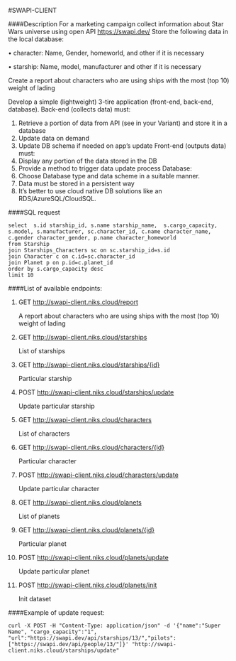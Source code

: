 #SWAPI-CLIENT

####Description
For a marketing campaign collect information about Star Wars universe using open API https://swapi.dev/
Store the following data in the local database:

•	character: Name, Gender, homeworld, and other if it is necessary

•	starship: Name, model, manufacturer and other if it is necessary

Create a report about characters who are using ships with the most (top 10) weight of lading

Develop a simple (lightweight) 3-tire application (front-end, back-end, database).
Back-end (collects data) must:
1. Retrieve a portion of data from API (see in your Variant) and store it in a database
2. Update data on demand
3. Update DB schema if needed on app’s update
   Front-end (outputs data) must:
1. Display any portion of the data stored in the DB
2. Provide a method to trigger data update process
   Database:
1. Choose Database type and data scheme in a suitable manner.
2. Data must be stored in a persistent way
3. It’s better to use cloud native DB solutions like an RDS/AzureSQL/CloudSQL.

####SQL request
```
select  s.id starship_id, s.name starship_name,  s.cargo_capacity, s.model, s.manufacturer, sc.character_id, c.name character_name, c.gender character_gender, p.name character_homeworld
from Starship
join Starships_Characters sc on sc.starship_id=s.id
join Character c on c.id=sc.character_id
join Planet p on p.id=c.planet_id
order by s.cargo_capacity desc
limit 10

```

####List of available endpoints:

1. GET http://swapi-client.niks.cloud/report

    А report about characters who are using ships with the most (top 10) weight of lading


2. GET http://swapi-client.niks.cloud/starships

    List of starships

3. GET http://swapi-client.niks.cloud/starships/{id}

    Particular starship

4. POST http://swapi-client.niks.cloud/starships/update

    Update particular starship

5. GET http://swapi-client.niks.cloud/characters

    List of characters

5. GET http://swapi-client.niks.cloud/characters/{id}

    Particular character

6. POST http://swapi-client.niks.cloud/characters/update

    Update particular character

7. GET http://swapi-client.niks.cloud/planets

    List of planets

8. GET http://swapi-client.niks.cloud/planets/{id}

    Particular planet

9. POST http://swapi-client.niks.cloud/planets/update

    Update particular planet

10. POST http://swapi-client.niks.cloud/planets/init

    Init dataset

####Example of update request:

```
curl -X POST -H "Content-Type: application/json" -d '{"name":"Super Name", "cargo_capacity":"1", "url":"https://swapi.dev/api/starships/13/","pilots":["https://swapi.dev/api/people/13/"]}' "http://swapi-client.niks.cloud/starships/update"
```


